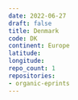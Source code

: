 ```yaml
---
date: 2022-06-27
draft: false
title: Denmark
code: DK
continent: Europe
latitude:
longitude:
repo_count: 1
repositories:
- organic-eprints
---
```



